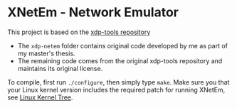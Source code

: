 # XNetEm - Network Emulator

This project is based on the [xdp-tools repository](https://github.com/xdp-project/xdp-tools)

- The `xdp-netem` folder contains original code developed by me as part of my master's thesis.
- The remaining code comes from the original xdp-tools repository and maintains its original license.

To compile, first run `./configure`, then simply type `make`. Make sure you
that your Linux kernel version includes the required patch for running XNetEm,
see [Linux Kernel Tree](https://git.kernel.org/pub/scm/linux/kernel/git/toke/linux.git/log/?h=xdp-queueing-08).
